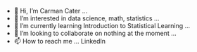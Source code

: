 - 👋 Hi, I’m Carman Cater ...
- 👀 I’m interested in data science, math, statistics ...
- 🌱 I’m currently learning Introduction to Statistical Learning ...
- 💞️ I’m looking to collaborate on nothing at the moment ...
- 📫 How to reach me ... LinkedIn